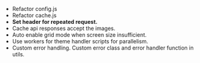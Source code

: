 - Refactor config.js
- Refactor cache.js
- **Set header for repeated request.**
- Cache api responses accept the images.
- Auto enable grid mode when screen size insufficient.
- Use workers for theme handler scripts for parallelism.
- Custom error handling. Custom error class and error handler function in utils.
